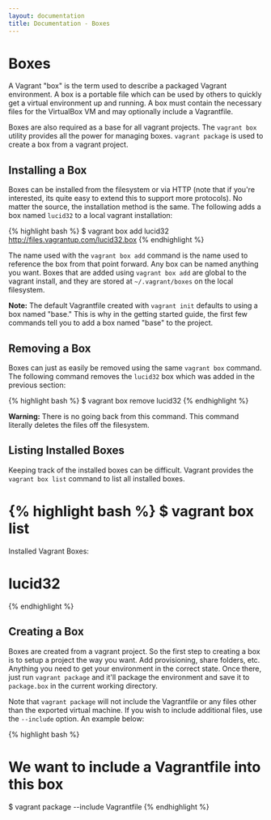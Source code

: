 ```yaml
---
layout: documentation
title: Documentation - Boxes
---
```

# Boxes

A Vagrant "box" is the term used to describe a packaged Vagrant
environment. A box is a portable file which can be used by others
to quickly get a virtual environment up and running. A box must
contain the necessary files for the VirtualBox VM and may optionally
include a Vagrantfile.

Boxes are also required as a base for all vagrant projects. The
`vagrant box` utility provides all the power for managing boxes.
`vagrant package` is used to create a box from a vagrant project.

## Installing a Box

Boxes can be installed from the filesystem or via HTTP (note that
if you're interested, its quite easy to extend this to support more
protocols). No matter the source, the installation method is the same.
The following adds a box named `lucid32` to a local vagrant
installation:

{% highlight bash %}
$ vagrant box add lucid32 http://files.vagrantup.com/lucid32.box
{% endhighlight %}

The name used with the `vagrant box add` command is the name used to
reference the box from that point forward. Any box can be named anything
you want.  Boxes that are added using `vagrant box add` are global to the
vagrant install, and they are stored at `~/.vagrant/boxes` on the local filesystem.

**Note:** The default Vagrantfile created with `vagrant init` defaults to
using a box named "base." This is why in the getting started guide, the
first few commands tell you to add a box named "base" to the project.

## Removing a Box

Boxes can just as easily be removed using the same `vagrant box` command.
The following command removes the `lucid32` box which was added in the
previous section:

{% highlight bash %}
$ vagrant box remove lucid32
{% endhighlight %}

**Warning:** There is no going back from this command. This command literally
deletes the files off the filesystem.

## Listing Installed Boxes

Keeping track of the installed boxes can be difficult. Vagrant provides the
`vagrant box list` command to list all installed boxes.

{% highlight bash %}
$ vagrant box list
=====================================================================
Installed Vagrant Boxes:

lucid32
=====================================================================
{% endhighlight %}

<a name="creating-a-box"> </a>
## Creating a Box

Boxes are created from a vagrant project. So the first step to creating a box
is to setup a project the way you want. Add provisioning, share folders,
etc. Anything you need to get your environment in the correct state. Once
there, just run `vagrant package` and it'll package the environment and
save it to `package.box` in the current working directory.

Note that `vagrant package` will not include the Vagrantfile or any files other
than the exported virtual machine. If you wish to include additional files,
use the `--include` option. An example below:

{% highlight bash %}
# We want to include a Vagrantfile into this box
$ vagrant package --include Vagrantfile
{% endhighlight %}
